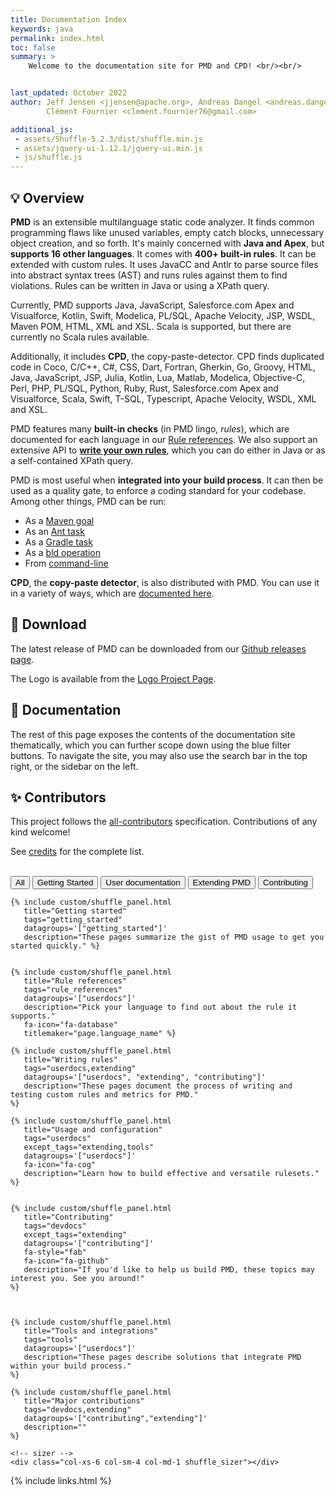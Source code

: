 ```yaml
---
title: Documentation Index
keywords: java
permalink: index.html
toc: false
summary: >
    Welcome to the documentation site for PMD and CPD! <br/><br/>


last_updated: October 2022
author: Jeff Jensen <jjensen@apache.org>, Andreas Dangel <andreas.dangel@adangel.org>,
        Clément Fournier <clement.fournier76@gmail.com>

additional_js:
 - assets/Shuffle-5.2.3/dist/shuffle.min.js
 - assets/jquery-ui-1.12.1/jquery-ui.min.js
 - js/shuffle.js
---
```




## 💡 Overview

<!--  You can link to an individual panel, the id is determined from the title of the panel -->
<!--  See custom/shuffle_panel.html for the details -->

**PMD** is an extensible multilanguage static code analyzer. It finds common programming flaws like unused variables,
empty catch blocks, unnecessary object creation, and so forth. It's mainly concerned with **Java and
Apex**, but **supports 16 other languages**. It comes with **400+ built-in rules**. It can be
extended with custom rules. It uses JavaCC and Antlr to parse source files into abstract syntax trees
(AST) and runs rules against them to find violations. Rules can be written in Java or using a XPath query.

Currently, PMD supports Java, JavaScript, Salesforce.com Apex and Visualforce,
Kotlin, Swift, Modelica, PL/SQL, Apache Velocity, JSP, WSDL, Maven POM, HTML, XML and XSL.
Scala is supported, but there are currently no Scala rules available.

Additionally, it includes **CPD**, the copy-paste-detector. CPD finds duplicated code in
Coco, C/C++, C#, CSS, Dart, Fortran, Gherkin, Go, Groovy, HTML, Java, JavaScript, JSP, Julia, Kotlin,
Lua, Matlab, Modelica, Objective-C, Perl, PHP, PL/SQL, Python, Ruby, Rust, Salesforce.com Apex and
Visualforce, Scala, Swift, T-SQL, Typescript, Apache Velocity, WSDL, XML and XSL.

PMD features many **built-in checks** (in PMD lingo, *rules*), which are documented
for each language in our [Rule references](#shuffle-panel-rule-references). We
also support an extensive API to [**write your own rules**](#shuffle-panel-writing-rules),
which you can do either in Java or as a self-contained XPath query.

PMD is most useful when **integrated into your build process**. It can then be
used as a quality gate, to enforce a coding standard for your codebase. Among other
things, PMD can be run:
* As a [Maven goal](pmd_userdocs_tools_maven.html)
* As an [Ant task](pmd_userdocs_tools_ant.html)
* As a [Gradle task](pmd_userdocs_tools_gradle.html)
* As a [bld operation](pmd_userdocs_tools_bld.html)
* From [command-line](pmd_userdocs_installation.html#running-pmd-via-command-line)

**CPD**, the **copy-paste detector**, is also distributed with PMD. You can use it
in a variety of ways, which are [documented here](pmd_userdocs_cpd.html).

## 💾 Download

The latest release of PMD can be downloaded from our [Github releases page](https://github.com/pmd/pmd/releases/latest).

The Logo is available from the [Logo Project Page](pmd_projectdocs_logo.html).

## 📖 Documentation

The rest of this page exposes the contents of the documentation site thematically,
which you can further scope down using the blue filter buttons. To navigate the site,
you may also use the search bar in the top right, or the sidebar on the left.

## ✨ Contributors

This project follows the [all-contributors](https://github.com/all-contributors/all-contributors) specification.
Contributions of any kind welcome!

See [credits](pmd_projectdocs_credits.html) for the complete list.

<br/>




<div class="filter-options" id='grid-rule' >
      <button class="btn btn-primary" data-group="all">All</button>
      <button class="btn btn-primary" data-group="getting_started">Getting Started</button>
      <button class="btn btn-primary" data-group="userdocs">User documentation</button>
      <button class="btn btn-primary" data-group="extending">Extending PMD</button>
      <button class="btn btn-primary" data-group="contributing">Contributing</button>
</div>



<div id="grid" class="row">

<!--  TODO the "getting started" panel is not that useful. It would be better to make a page series. -->
    {% include custom/shuffle_panel.html
       title="Getting started"
       tags="getting_started"
       datagroups='["getting_started"]'
       description="These pages summarize the gist of PMD usage to get you started quickly." %}


    {% include custom/shuffle_panel.html
       title="Rule references"
       tags="rule_references"
       datagroups='["userdocs"]'
       description="Pick your language to find out about the rule it supports."
       fa-icon="fa-database"
       titlemaker="page.language_name" %}

    {% include custom/shuffle_panel.html
       title="Writing rules"
       tags="userdocs,extending"
       datagroups='["userdocs", "extending", "contributing"]'
       description="These pages document the process of writing and testing custom rules and metrics for PMD."
    %}

    {% include custom/shuffle_panel.html
       title="Usage and configuration"
       tags="userdocs"
       except_tags="extending,tools"
       datagroups='["userdocs"]'
       fa-icon="fa-cog"
       description="Learn how to build effective and versatile rulesets."
    %}


    {% include custom/shuffle_panel.html
       title="Contributing"
       tags="devdocs"
       except_tags="extending"
       datagroups='["contributing"]'
       fa-style="fab"
       fa-icon="fa-github"
       description="If you'd like to help us build PMD, these topics may interest you. See you around!"
    %}



    {% include custom/shuffle_panel.html
       title="Tools and integrations"
       tags="tools"
       datagroups='["userdocs"]'
       description="These pages describe solutions that integrate PMD within your build process."
    %}

    {% include custom/shuffle_panel.html
       title="Major contributions"
       tags="devdocs,extending"
       datagroups='["contributing","extending"]'
       description=""
    %}

    <!-- sizer -->
    <div class="col-xs-6 col-sm-4 col-md-1 shuffle_sizer"></div>
</div>

<!-- {% include image.html file="pmd-logo-big.png" alt="PMD Logo" %} -->


{% include links.html %}
